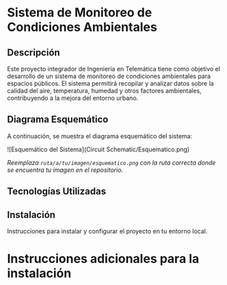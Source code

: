 # Sistema de Monitoreo de Condiciones Ambientales

## Descripción
Este proyecto integrador de Ingeniería en Telemática tiene como objetivo el desarrollo de un sistema de monitoreo de condiciones ambientales para espacios públicos. El sistema permitirá recopilar y analizar datos sobre la calidad del aire, temperatura, humedad y otros factores ambientales, contribuyendo a la mejora del entorno urbano.

## Diagrama Esquemático
A continuación, se muestra el diagrama esquemático del sistema:

![Esquemático del Sistema](Circuit Schematic/Esquematico.png)

*Reemplaza `ruta/a/tu/imagen/esquematico.png` con la ruta correcta donde se encuentra tu imagen en el repositorio.*

## Tecnologías Utilizadas

## Instalación
Instrucciones para instalar y configurar el proyecto en tu entorno local.

# Instrucciones adicionales para la instalación

